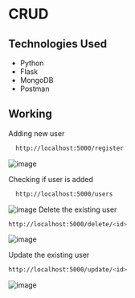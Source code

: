 # CRUD
## Technologies Used
* Python
* Flask
* MongoDB
* Postman
## Working

Adding new user 
```bash
  http://localhost:5000/register
```
![image](https://user-images.githubusercontent.com/54550804/182219156-77cfe0ae-2d5e-4305-81ea-64c77c3bd912.png)

Checking if user is added
```bash
  http://localhost:5000/users
```
![image](https://user-images.githubusercontent.com/54550804/182219183-81aee3f9-c6eb-4580-be51-af04fde599b7.png)
Delete the existing user
```bash
http://localhost:5000/delete/<id>

```
![image](https://user-images.githubusercontent.com/54550804/182219226-6efcf2a8-efdb-467d-948f-62cbeacd81d7.png)

Update the existing user

```bash
http://localhost:5000/update/<id>

```
![image](https://user-images.githubusercontent.com/54550804/182219262-85c177a3-ec78-463d-a5f4-7330d6775dc6.png)


